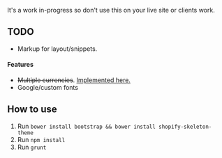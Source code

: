 It's a work in-progress so don't use this on your live site or clients work. 

## TODO

+ Markup for layout/snippets.

#### Features

+ ~~Multiple currencies~~. [Implemented here.](https://github.com/ajmalafif/shopistrap/commit/1ca7717e56ef07e2472cacab927537890ccdc590)
+ Google/custom fonts

## How to use

1. Run `bower install bootstrap && bower install shopify-skeleton-theme` 
2. Run `npm install`
3. Run `grunt`